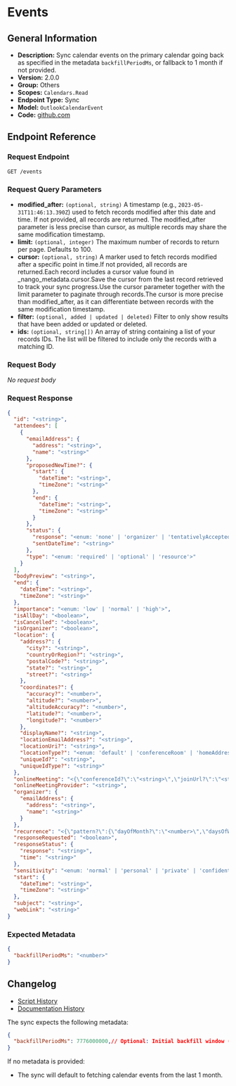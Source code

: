 <!-- BEGIN GENERATED CONTENT -->
# Events

## General Information

- **Description:** Sync calendar events on the primary calendar going back as specified in the metadata `backfillPeriodMs`, or fallback to 1 month if not provided.
- **Version:** 2.0.0
- **Group:** Others
- **Scopes:** `Calendars.Read`
- **Endpoint Type:** Sync
- **Model:** `OutlookCalendarEvent`
- **Code:** [github.com](https://github.com/NangoHQ/integration-templates/tree/main/integrations/outlook/syncs/events.ts)


## Endpoint Reference

### Request Endpoint

`GET /events`

### Request Query Parameters

- **modified_after:** `(optional, string)` A timestamp (e.g., `2023-05-31T11:46:13.390Z`) used to fetch records modified after this date and time. If not provided, all records are returned. The modified_after parameter is less precise than cursor, as multiple records may share the same modification timestamp.
- **limit:** `(optional, integer)` The maximum number of records to return per page. Defaults to 100.
- **cursor:** `(optional, string)` A marker used to fetch records modified after a specific point in time.If not provided, all records are returned.Each record includes a cursor value found in _nango_metadata.cursor.Save the cursor from the last record retrieved to track your sync progress.Use the cursor parameter together with the limit parameter to paginate through records.The cursor is more precise than modified_after, as it can differentiate between records with the same modification timestamp.
- **filter:** `(optional, added | updated | deleted)` Filter to only show results that have been added or updated or deleted.
- **ids:** `(optional, string[])` An array of string containing a list of your records IDs. The list will be filtered to include only the records with a matching ID.

### Request Body

_No request body_

### Request Response

```json
{
  "id": "<string>",
  "attendees": [
    {
      "emailAddress": {
        "address": "<string>",
        "name": "<string>"
      },
      "proposedNewTime?": {
        "start": {
          "dateTime": "<string>",
          "timeZone": "<string>"
        },
        "end": {
          "dateTime": "<string>",
          "timeZone": "<string>"
        }
      },
      "status": {
        "response": "<enum: 'none' | 'organizer' | 'tentativelyAccepted' | 'accepted' | 'declined' | 'notResponded'>",
        "sentDateTime": "<string>"
      },
      "type": "<enum: 'required' | 'optional' | 'resource'>"
    }
  ],
  "bodyPreview": "<string>",
  "end": {
    "dateTime": "<string>",
    "timeZone": "<string>"
  },
  "importance": "<enum: 'low' | 'normal' | 'high'>",
  "isAllDay": "<boolean>",
  "isCancelled": "<boolean>",
  "isOrganizer": "<boolean>",
  "location": {
    "address?": {
      "city?": "<string>",
      "countryOrRegion?": "<string>",
      "postalCode?": "<string>",
      "state?": "<string>",
      "street?": "<string>"
    },
    "coordinates?": {
      "accuracy?": "<number>",
      "altitude?": "<number>",
      "altitudeAccuracy?": "<number>",
      "latitude?": "<number>",
      "longitude?": "<number>"
    },
    "displayName?": "<string>",
    "locationEmailAddress?": "<string>",
    "locationUri?": "<string>",
    "locationType?": "<enum: 'default' | 'conferenceRoom' | 'homeAddress' | 'businessAddress' | 'geoCoordinates' | 'streetAddress' | 'hotel' | 'restaurant' | 'localBusiness' | 'postalAddress'>",
    "uniqueId?": "<string>",
    "uniqueIdType?": "<string>"
  },
  "onlineMeeting": "<{\"conferenceId?\":\"<string>\",\"joinUrl?\":\"<string>\",\"phones\":[{\"number\":\"<string>\",\"type\":\"<enum: 'home' | 'business' | 'mobile' | 'other' | 'assistant' | 'homeFax' | 'businessFax' | 'otherFax' | 'pager' | 'radio'>\"}],\"quickDial?\":\"<string>\",\"tollFreeNumbers\":\"<string[]>\",\"tollNumber?\":\"<string>\"} | <null>>",
  "onlineMeetingProvider": "<string>",
  "organizer": {
    "emailAddress": {
      "address": "<string>",
      "name": "<string>"
    }
  },
  "recurrence": "<{\"pattern?\":{\"dayOfMonth?\":\"<number>\",\"daysOfWeek?\":\"<string[]>\",\"firstDayOfWeek?\":\"<string>\",\"index?\":\"<enum: 'first' | 'second' | 'third' | 'fourth' | 'last'>\",\"interval\":\"<number>\",\"month?\":\"<number>\",\"type\":\"<enum: 'daily' | 'weekly' | 'absoluteMonthly' | 'relativeMonthly' | 'absoluteYearly' | 'relativeYearly'>\"},\"range\":{\"endDate?\":\"<string>\",\"numberOfOccurrences?\":\"<number>\",\"recurrenceTimeZone?\":\"<string>\",\"startDate\":\"<string>\",\"type\":\"<enum: 'endDate' | 'noEnd' | 'numbered'>\"}} | <null>>",
  "responseRequested": "<boolean>",
  "responseStatus": {
    "response": "<string>",
    "time": "<string>"
  },
  "sensitivity": "<enum: 'normal' | 'personal' | 'private' | 'confidential'>",
  "start": {
    "dateTime": "<string>",
    "timeZone": "<string>"
  },
  "subject": "<string>",
  "webLink": "<string>"
}
```

### Expected Metadata

```json
{
  "backfillPeriodMs": "<number>"
}
```

## Changelog

- [Script History](https://github.com/NangoHQ/integration-templates/commits/main/integrations/outlook/syncs/events.ts)
- [Documentation History](https://github.com/NangoHQ/integration-templates/commits/main/integrations/outlook/syncs/events.md)

<!-- END  GENERATED CONTENT -->
The sync expects the following metadata:
```json
{
  "backfillPeriodMs": 7776000000,// Optional: Initial backfill window (in ms), used only when there's no last sync
}
```
If no metadata is provided:
- The sync will default to fetching calendar events from the last 1 month.
